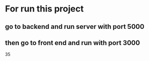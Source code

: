 # For run this project

## go to backend and run server with port 5000

## then go to front end and run with port 3000

35
